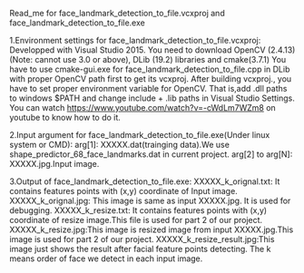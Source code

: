 Read_me for face_landmark_detection_to_file.vcxproj and face_landmark_detection_to_file.exe

1.Environment settings for face_landmark_detection_to_file.vcxproj:
  Developped with Visual Studio 2015. 
  You need to download OpenCV (2.4.13)(Note: cannot use 3.0 or above), DLib (19.2) libraries and cmake(3.7.1)
  You have to use cmake-gui.exe for face_landmark_detection_to_file.cpp in DLib with proper OpenCV path first to get its vcxproj.
  After building vcxproj., you have to set proper environment variable for OpenCV.
  That is,add .dll paths to windows $PATH and change include + .lib paths in Visual Studio Settings.
  You can watch https://www.youtube.com/watch?v=-cWdLm7WZm8 on youtube to know how to do it.

2.Input argument for face_landmark_detection_to_file.exe(Under linux system or CMD):
  arg[1]: XXXXX.dat(trainging data).We use shape_predictor_68_face_landmarks.dat in current project.
  arg[2] to arg[N]: XXXXX.jpg.Input image.

3.Output of face_landmark_detection_to_file.exe:
  XXXXX_k_orignal.txt: It contains features points with (x,y) coordinate of Input image.
  XXXXX_k_orignal.jpg: This image is same as input XXXXX.jpg. It is used for debugging.
  XXXXX_k_resize.txt: It contains features points with (x,y) coordinate of resize image.This file is used for part 2 of our project.
  XXXXX_k_resize.jpg:This image is resized image from input XXXXX.jpg.This image is used for part 2 of our project.
  XXXXX_k_resize_result.jpg:This image just shows the result after facial feature points detecting.
  The k means order of face we detect in each input image. 
